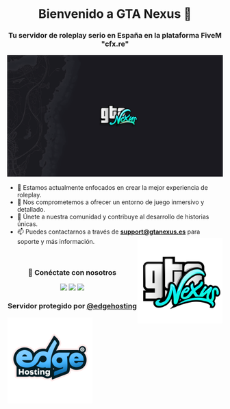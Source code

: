 <h1 align="center">Bienvenido a GTA Nexus 👋</h1>
<h3 align="center">Tu servidor de roleplay serio en España en la plataforma FiveM "cfx.re"</h3>

<img src="assets/gtanexus-wallpaper.png" alt="GTA Nexus Banner" />

- 🔭 Estamos actualmente enfocados en crear la mejor experiencia de roleplay.
- 🌱 Nos comprometemos a ofrecer un entorno de juego inmersivo y detallado.
- 🤝 Únete a nuestra comunidad y contribuye al desarrollo de historias únicas.
- 📫 Puedes contactarnos a través de **support@gtanexus.es** para soporte y más información.
<img src="assets/gtanexus-logo.png" alt="GTA Nexus Logo" align="right" width=200/></a>

<br/>
<h3 align="center" > 🤝 Conéctate con nosotros </h3>

<p align="center">

 <div align="center"  class="icons-social">
        <a target="_blank" href="https://www.instagram.com/gtanexuses">
			<img src="https://img.icons8.com/doodle/40/000000/instagram-new--v2.png"></a>
        <a target="_blank" href="https://www.tiktok.com/@gtanexusrp">
			<img src="https://img.icons8.com/color/48/000000/tiktok--v1.png"></a>
        <a target="_blank" href="https://www.gtanexus.es">
			<img src="https://img.icons8.com/fluent/48/000000/domain.png"></a>
      </div>

</p>

<h3 align="center">
	Servidor protegido por <a href="https://edgehosting.es">@edgehosting</a>
</h3>

<img src="assets/edgehosting-logo.png" alt="EdgeHosting Logo" align="left" width=200/></a>

